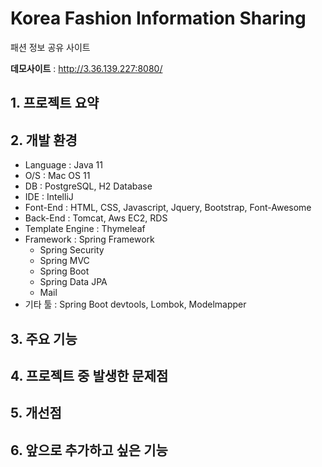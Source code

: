 # Korea Fashion Information Sharing
패션 정보 공유 사이트

**데모사이트** : http://3.36.139.227:8080/

## 1. 프로젝트 요약

## 2. 개발 환경
  - Language : Java 11
  - O/S : Mac OS 11
  - DB : PostgreSQL, H2 Database
  - IDE : IntelliJ
  - Font-End : HTML, CSS, Javascript, Jquery, Bootstrap, Font-Awesome
  - Back-End : Tomcat, Aws EC2, RDS
  - Template Engine : Thymeleaf
  - Framework : Spring Framework
      - Spring Security
      - Spring MVC
      - Spring Boot
      - Spring Data JPA
      - Mail
  - 기타 툴 : Spring Boot devtools, Lombok, Modelmapper

## 3. 주요 기능
## 4. 프로젝트 중 발생한 문제점
## 5. 개선점
## 6. 앞으로 추가하고 싶은 기능


